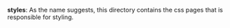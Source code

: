 **styles**: As the name suggests, this directory contains the css pages that is responsible for styling.
